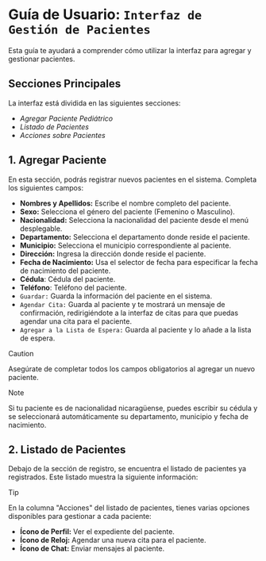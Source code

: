 # Guía de Usuario: `Interfaz de Gestión de Pacientes`

Esta guía te ayudará a comprender cómo utilizar la interfaz para agregar y gestionar pacientes.

## Secciones Principales

La interfaz está dividida en las siguientes secciones:

- _Agregar Paciente Pediátrico_
- _Listado de Pacientes_
- _Acciones sobre Pacientes_

## 1. Agregar Paciente

En esta sección, podrás registrar nuevos pacientes en el sistema. Completa los siguientes campos:

- **Nombres y Apellidos:** Escribe el nombre completo del paciente.
- **Sexo:** Selecciona el género del paciente (Femenino o Masculino).
- **Nacionalidad:** Selecciona la nacionalidad del paciente desde el menú desplegable.
- **Departamento:** Selecciona el departamento donde reside el paciente.
- **Municipio:** Selecciona el municipio correspondiente al paciente.
- **Dirección:** Ingresa la dirección donde reside el paciente.
- **Fecha de Nacimiento:** Usa el selector de fecha para especificar la fecha de nacimiento del paciente.
- **Cédula**: Cédula del paciente.
- **Teléfono**: Teléfono del paciente.
- `Guardar:` Guarda la información del paciente en el sistema.
- `Agendar Cita:` Guarda al paciente y te mostrará un mensaje de confirmación, redirigiéndote a la interfaz de citas para que puedas agendar una cita para el paciente.
- `Agregar a la Lista de Espera:` Guarda al paciente y lo añade a la lista de espera.

> [!CAUTION]
> Asegúrate de completar todos los campos obligatorios al agregar un nuevo paciente.

> [!NOTE]
> Si tu paciente es de nacionalidad nicaragüense, puedes escribir su cédula y se seleccionará automáticamente su departamento, municipio y fecha de nacimiento.

## 2. Listado de Pacientes

Debajo de la sección de registro, se encuentra el listado de pacientes ya registrados. Este listado muestra la siguiente información:

> [!TIP]
> En la columna "Acciones" del listado de pacientes, tienes varias opciones disponibles para gestionar a cada paciente:

- **Ícono de Perfil:** Ver el expediente del paciente.
- **Ícono de Reloj:** Agendar una nueva cita para el paciente.
- **Ícono de Chat:** Enviar mensajes al paciente.
